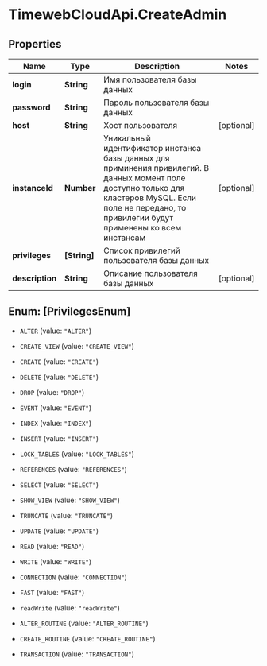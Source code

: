 # TimewebCloudApi.CreateAdmin

## Properties

Name | Type | Description | Notes
------------ | ------------- | ------------- | -------------
**login** | **String** | Имя пользователя базы данных | 
**password** | **String** | Пароль пользователя базы данных | 
**host** | **String** | Хост пользователя | [optional] 
**instanceId** | **Number** | Уникальный идентификатор инстанса базы данных для приминения привилегий. В данных момент поле доступно только для кластеров MySQL. Если поле не передано, то привилегии будут применены ко всем инстансам | [optional] 
**privileges** | **[String]** | Список привилегий пользователя базы данных | 
**description** | **String** | Описание пользователя базы данных | [optional] 



## Enum: [PrivilegesEnum]


* `ALTER` (value: `"ALTER"`)

* `CREATE_VIEW` (value: `"CREATE_VIEW"`)

* `CREATE` (value: `"CREATE"`)

* `DELETE` (value: `"DELETE"`)

* `DROP` (value: `"DROP"`)

* `EVENT` (value: `"EVENT"`)

* `INDEX` (value: `"INDEX"`)

* `INSERT` (value: `"INSERT"`)

* `LOCK_TABLES` (value: `"LOCK_TABLES"`)

* `REFERENCES` (value: `"REFERENCES"`)

* `SELECT` (value: `"SELECT"`)

* `SHOW_VIEW` (value: `"SHOW_VIEW"`)

* `TRUNCATE` (value: `"TRUNCATE"`)

* `UPDATE` (value: `"UPDATE"`)

* `READ` (value: `"READ"`)

* `WRITE` (value: `"WRITE"`)

* `CONNECTION` (value: `"CONNECTION"`)

* `FAST` (value: `"FAST"`)

* `readWrite` (value: `"readWrite"`)

* `ALTER_ROUTINE` (value: `"ALTER_ROUTINE"`)

* `CREATE_ROUTINE` (value: `"CREATE_ROUTINE"`)

* `TRANSACTION` (value: `"TRANSACTION"`)




